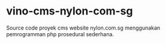 vino-cms-nylon-com-sg
=====================

Source code proyek cms website nylon.com.sg menggunakan pemrogramman php prosedural sederhana.
